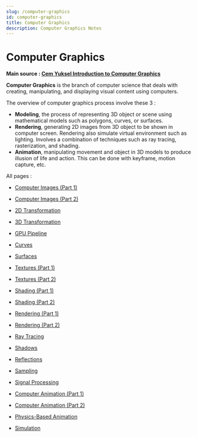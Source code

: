 ```yaml
---
slug: /computer-graphics
id: computer-graphics
title: Computer Graphics
description: Computer Graphics Notes
---
```


# Computer Graphics

**Main source : [Cem Yuksel Introduction to Computer Graphics](https://youtube.com/playlist?list=PLplnkTzzqsZTfYh4UbhLGpI5kGd5oW_Hh)**

**Computer Graphics** is the branch of computer science that deals with creating, manipulating, and displaying visual content using computers.

The overview of computer graphics process involve these 3 :

- **Modeling**, the process of representing 3D object or scene using mathematical models such as polygons, curves, or surfaces.
- **Rendering**, generating 2D images from 3D object to be shown in computer screen. Rendering also simulate virtual environment such as lighting. Involves a combination of techniques such as ray tracing, rasterization, and shading.
- **Animation**, manipulating movement and object in 3D models to produce illusion of life and action. This can be done with keyframe, motion capture, etc.

All pages :

- [Computer Images (Part 1)](https://glennhenry.github.io/cs-notes/computer-graphics/computer-images-part-1)

- [Computer Images (Part 2)](https://glennhenry.github.io/cs-notes/computer-graphics/computer-images-part-2)

- [2D Transformation](https://glennhenry.github.io/cs-notes/computer-graphics/2d-transformation)

- [3D Transformation](https://glennhenry.github.io/cs-notes/computer-graphics/3d-transformation)

- [GPU Pipeline](https://glennhenry.github.io/cs-notes/computer-graphics/gpu-pipeline)

- [Curves](https://glennhenry.github.io/cs-notes/computer-graphics/curves)

- [Surfaces](https://glennhenry.github.io/cs-notes/computer-graphics/surfaces)

- [Textures (Part 1)](https://glennhenry.github.io/cs-notes/computer-graphics/textures-part-1)

- [Textures (Part 2)](https://glennhenry.github.io/cs-notes/computer-graphics/textures-part-2)

- [Shading (Part 1)](https://glennhenry.github.io/cs-notes/computer-graphics/shading-part-1)

- [Shading (Part 2)](https://glennhenry.github.io/cs-notes/computer-graphics/shading-part-2)

- [Rendering (Part 1)](https://glennhenry.github.io/cs-notes/computer-graphics/rendering-part-1)

- [Rendering (Part 2)](https://glennhenry.github.io/cs-notes/computer-graphics/rendering-part-2)

- [Ray Tracing](https://glennhenry.github.io/cs-notes/computer-graphics/ray-tracing)

- [Shadows](https://glennhenry.github.io/cs-notes/computer-graphics/shadows)

- [Reflections](https://glennhenry.github.io/cs-notes/computer-graphics/reflections)

- [Sampling](https://glennhenry.github.io/cs-notes/computer-graphics/sampling)

- [Signal Processing](https://glennhenry.github.io/cs-notes/computer-graphics/signal-processing)

- [Computer Animation (Part 1)](https://glennhenry.github.io/cs-notes/computer-graphics/computer-animation-part-1)

- [Computer Animation (Part 2)](https://glennhenry.github.io/cs-notes/computer-graphics/computer-animation-part-2)

- [Physics-Based Animation](https://glennhenry.github.io/cs-notes/computer-graphics/physics-based-animation)

- [Simulation](https://glennhenry.github.io/cs-notes/computer-graphics/simulation)

